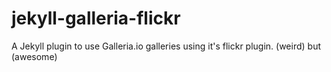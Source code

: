 # jekyll-galleria-flickr
A Jekyll plugin to use Galleria.io galleries using it's flickr plugin. (weird) but (awesome)
